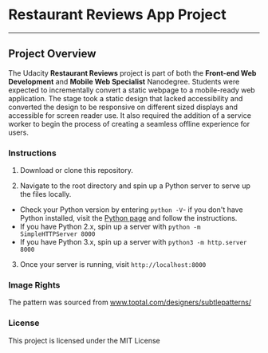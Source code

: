 # Restaurant Reviews App Project
---

## Project Overview

The Udacity **Restaurant Reviews** project is part of both the **Front-end Web Development** and **Mobile Web Specialist** Nanodegree. Students were expected to incrementally convert a static webpage to a mobile-ready web application. The stage took a static design that lacked accessibility and converted the design to be responsive on different sized displays and accessible for screen reader use. It also required the addition of a service worker to begin the process of creating a seamless offline experience for users.

### Instructions

1. Download or clone this repository.

2. Navigate to the root directory and spin up a Python server to serve up the files locally.

* Check your Python version by entering `python -V`- if you don't have Python installed, visit the [Python page](https://www.python.org/downloads/) and follow the instructions.
* If you have Python 2.x, spin up a server with `python -m SimpleHTTPServer 8000`
* If you have Python 3.x, spin up a server with `python3 -m http.server 8000`

3. Once your server is running, visit `http://localhost:8000`

### Image Rights

The pattern was sourced from www.toptal.com/designers/subtlepatterns/

### License
This project is licensed under the MIT License
